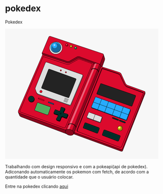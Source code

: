 # pokedex
Pokedex

<img src="pokedex.png" />

Trabalhando com design responsivo e com a pokeapi(api de pokedex).
Adiconando automaticamente os pokemon com fetch, de acordo com a quantidade que o usuário colocar.

Entre na pokedex clicando <a href="https://joao-vi10r.github.io/pokedex/">aqui</a>
